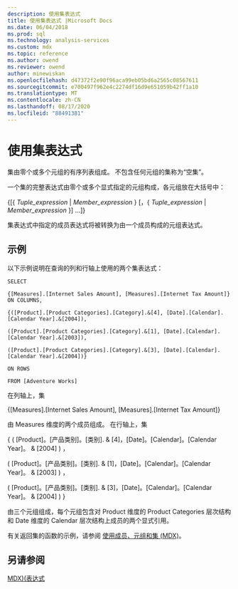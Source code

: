 ```yaml
---
description: 使用集表达式
title: 使用集表达式 |Microsoft Docs
ms.date: 06/04/2018
ms.prod: sql
ms.technology: analysis-services
ms.custom: mdx
ms.topic: reference
ms.author: owend
ms.reviewer: owend
author: minewiskan
ms.openlocfilehash: d47372f2e90f96aca99eb05bd6a2565c08567611
ms.sourcegitcommit: e700497f962e4c2274df16d9e651059b42ff1a10
ms.translationtype: MT
ms.contentlocale: zh-CN
ms.lasthandoff: 08/17/2020
ms.locfileid: "88491381"
---
```

# <a name="using-set-expressions"></a>使用集表达式


  集由零个或多个元组的有序列表组成。 不包含任何元组的集称为“空集”。  
  
 一个集的完整表达式由零个或多个显式指定的元组构成，各元组放在大括号中：  
  
 {[{ *Tuple_expression*  |  *Member_expression* } [，{ *Tuple_expression*  |  *Member_expression* }] ...]}  
  
 集表达式中指定的成员表达式将被转换为由一个成员构成的元组表达式。  
  
## <a name="example"></a>示例  
 以下示例说明在查询的列和行轴上使用的两个集表达式：  
  
 `SELECT`  
  
 `{[Measures].[Internet Sales Amount], [Measures].[Internet Tax Amount]} ON COLUMNS,`  
  
 `{([Product].[Product Categories].[Category].&[4], [Date].[Calendar].[Calendar Year].&[2004]),`  
  
 `([Product].[Product Categories].[Category].&[1], [Date].[Calendar].[Calendar Year].&[2003]),`  
  
 `([Product].[Product Categories].[Category].&[3], [Date].[Calendar].[Calendar Year].&[2004])}`  
  
 `ON ROWS`  
  
 `FROM [Adventure Works]`  
  
 在列轴上，集  
  
 {[Measures].[Internet Sales Amount], [Measures].[Internet Tax Amount]}  
  
 由 Measures 维度的两个成员组成。 在行轴上，集  
  
 { ( [Product]。[产品类别]。[类别]. & [4]，[Date]。[Calendar]。[Calendar Year]。 & [2004] ) ，  
  
  ( [Product]。[产品类别]。[类别]. & [1]，[Date]。[Calendar]。[Calendar Year]。 & [2003] ) ，  
  
  ( [Product]。[产品类别]。[类别]. & [3]，[Date]。[Calendar]。[Calendar Year]。 & [2004] ) }  
  
 由三个元组组成，每个元组包含对 Product 维度的 Product Categories 层次结构和 Date 维度的 Calendar 层次结构上成员的两个显式引用。  
  
 有关返回集的函数的示例，请参阅 [使用成员、元组和集 &#40;MDX&#41;](https://docs.microsoft.com/analysis-services/multidimensional-models/mdx/working-with-members-tuples-and-sets-mdx)。  
  
## <a name="see-also"></a>另请参阅  
 [MDX&#41;&#40;表达式 ](../mdx/expressions-mdx.md)  
  
  
